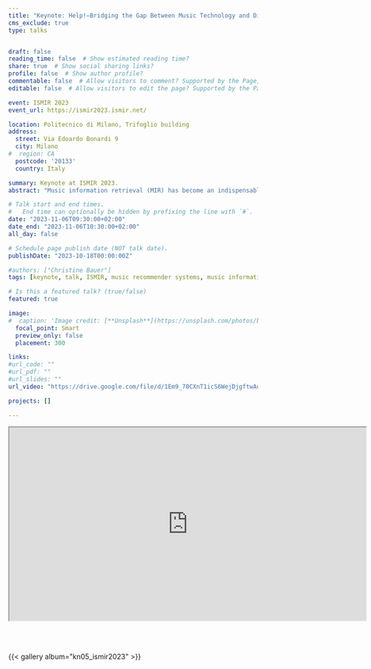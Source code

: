 ```yaml
---
title: "Keynote: Help!—Bridging the Gap Between Music Technology and Diverse Stakeholder Needs"
cms_exclude: true
type: talks


draft: false
reading_time: false  # Show estimated reading time?
share: true  # Show social sharing links?
profile: false  # Show author profile?
commentable: false  # Allow visitors to comment? Supported by the Page, Post, and Docs content types.
editable: false  # Allow visitors to edit the page? Supported by the Page, Post, and Docs content types.

event: ISMIR 2023
event_url: https://ismir2023.ismir.net/

location: Politecnico di Milano, Trifoglio building
address:
  street: Via Edoardo Bonardi 9
  city: Milano
#  region: CA
  postcode: '20133'
  country: Italy

summary: Keynote at ISMIR 2023.
abstract: "Music information retrieval (MIR) has become an indispensable asset in the music industry. It powers music recommendations for listeners and supports artists in mastering their crafts. While MIR has made remarkable progress, we need to improve in serving the multifaceted needs of stakeholders who rely on these technologies. Taking examples from music recommender systems, I will demonstrate the potential risks of neglecting artists' needs and provide strategies for mitigation."

# Talk start and end times.
#   End time can optionally be hidden by prefixing the line with `#`.
date: "2023-11-06T09:30:00+02:00"
date_end: "2023-11-06T10:30:00+02:00"
all_day: false

# Schedule page publish date (NOT talk date).
publishDate: "2023-10-18T00:00:00Z"

#authors: ["Christine Bauer"]
tags: [keynote, talk, ISMIR, music recommender systems, music information retrieval, MIR, diverse needs]

# Is this a featured talk? (true/false)
featured: true

image:
#  caption: 'Image credit: [**Unsplash**](https://unsplash.com/photos/bzdhc5b3Bxs)'
  focal_point: Smart
  preview_only: false
  placement: 300

links:
#url_code: ""
#url_pdf: ""
#url_slides: ""
url_video: "https://drive.google.com/file/d/1Em9_70CXnT1icS6WejDjgftwAuKYrz3A/preview"

projects: []

---
```


<iframe src="https://www.dropbox.com/scl/fi/ph0mc1nvpttaw37ovt1xp/keynote1.mp4?rlkey=1lm0ltha4lkt66j7szobxoqvv&raw=1" width="720" height="390" allow="autoplay"></iframe>

<br><br>

{{< gallery album="kn05_ismir2023" >}}